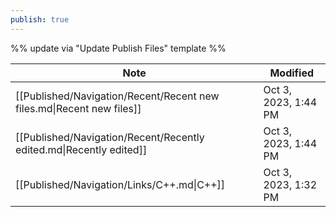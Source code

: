 ```yaml
---
publish: true
---
```


%% update via "Update Publish Files" template %% 

| Note                                                                  | Modified             |
| --------------------------------------------------------------------- | -------------------- |
| [[Published/Navigation/Recent/Recent new files.md\|Recent new files]] | Oct 3, 2023, 1:44 PM |
| [[Published/Navigation/Recent/Recently edited.md\|Recently edited]]   | Oct 3, 2023, 1:44 PM |
| [[Published/Navigation/Links/C++.md\|C++]]                            | Oct 3, 2023, 1:32 PM |
